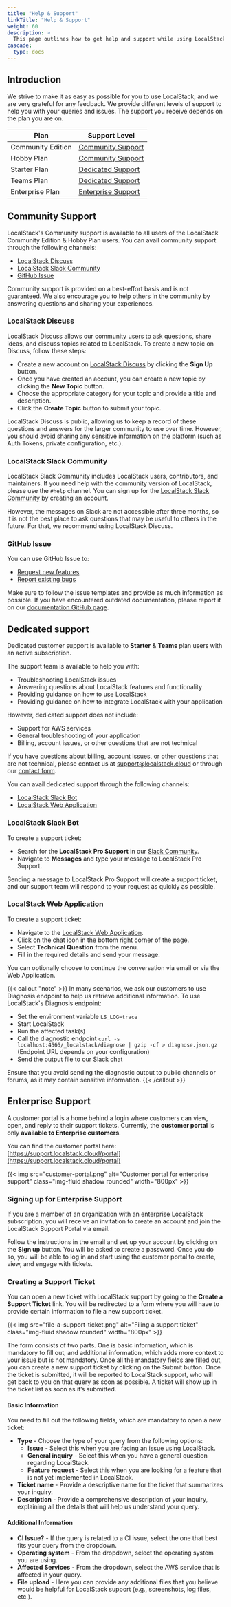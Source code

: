 ```yaml
---
title: "Help & Support"
linkTitle: "Help & Support"
weight: 60
description: >
  This page outlines how to get help and support while using LocalStack.
cascade:
  type: docs
---
```


## Introduction

We strive to make it as easy as possible for you to use LocalStack, and we are very grateful for any feedback. We provide different levels of support to help you with your queries and issues. The support you receive depends on the plan you are on.

| Plan | Support Level |
|------|---------------|
| Community Edition | [Community Support](#community-support) |
| Hobby Plan | [Community Support](#community-support) |
| Starter Plan | [Dedicated Support](#dedicated-support) |
| Teams Plan | [Dedicated Support](#dedicated-support) |
| Enterprise Plan | [Enterprise Support](#enterprise-support) |

## Community Support

LocalStack's Community support is available to all users of the LocalStack Community Edition & Hobby Plan users. You can avail community support through the following channels:

- [LocalStack Discuss](https://discuss.localstack.cloud/)
- [LocalStack Slack Community](https://localstack.cloud/slack)
- [GitHub Issue](https://github.com/localstack/docs/issues/new)

Community support is provided on a best-effort basis and is not guaranteed. We also encourage you to help others in the community by answering questions and sharing your experiences.

### LocalStack Discuss

LocalStack Discuss allows our community users to ask questions, share ideas, and discuss topics related to LocalStack. To create a new topic on Discuss, follow these steps:

- Create a new account on [LocalStack Discuss](https://discuss.localstack.cloud/) by clicking the **Sign Up** button.
- Once you have created an account, you can create a new topic by clicking the **New Topic** button.
- Choose the appropriate category for your topic and provide a title and description.
- Click the **Create Topic** button to submit your topic.

LocalStack Discuss is public, allowing us to keep a record of these questions and answers for the larger community to use over time. However, you should avoid sharing any sensitive information on the platform (such as Auth Tokens, private configuration, etc.).

### LocalStack Slack Community

LocalStack Slack Community includes LocalStack users, contributors, and maintainers. If you need help with the community version of LocalStack, please use the `#help` channel. You can sign up for the [LocalStack Slack Community](https://localstack.cloud/slack) by creating an account.

However, the messages on Slack are not accessible after three months, so it is not the best place to ask questions that may be useful to others in the future. For that, we recommend using LocalStack Discuss.

### GitHub Issue

You can use GitHub Issue to:

- [Request new features](https://github.com/localstack/localstack/issues/new?assignees=&labels=type%3A+feature%2Cstatus%3A+triage+needed&template=feature-request.yml&title=feature+request%3A+%3Ctitle%3E)
- [Report existing bugs](https://github.com/localstack/localstack/issues/new?assignees=&labels=type%3A+bug%2Cstatus%3A+triage+needed&template=bug-report.yml&title=bug%3A+%3Ctitle%3E)

Make sure to follow the issue templates and provide as much information as possible. If you have encountered outdated documentation, please report it on our [documentation GitHub page](https://github.com/localstack/docs).

## Dedicated support

Dedicated customer support is available to **Starter** & **Teams** plan users with an active subscription.

The support team is available to help you with:

- Troubleshooting LocalStack issues
- Answering questions about LocalStack features and functionality
- Providing guidance on how to use LocalStack
- Providing guidance on how to integrate LocalStack with your application

However, dedicated support does not include:

- Support for AWS services
- General troubleshooting of your application
- Billing, account issues, or other questions that are not technical

If you have questions about billing, account issues, or other questions that are not technical, please contact us at [support@localstack.cloud](mailto:support@localstack.cloud) or through our [contact form](https://localstack.cloud/contact/).

You can avail dedicated support through the following channels:

- [LocalStack Slack Bot](https://localstack.cloud/slack)
- [LocalStack Web Application](https://app.localstack.cloud)

### LocalStack Slack Bot

To create a support ticket:

- Search for the **LocalStack Pro Support** in our [Slack Community](https://localstack.cloud/slack).
- Navigate to **Messages** and type your message to LocalStack Pro Support.

Sending a message to LocalStack Pro Support will create a support ticket, and our support team will respond to your request as quickly as possible.

### LocalStack Web Application

To create a support ticket:

- Navigate to the [LocalStack Web Application](http://app.localstack.cloud).
- Click on the chat icon in the bottom right corner of the page.
- Select **Technical Question** from the menu.
- Fill in the required details and send your message.

You can optionally choose to continue the conversation via email or via the Web Application.

{{< callout "note" >}}
In many scenarios, we ask our customers to use Diagnosis endpoint to help us retrieve additional information. To use LocalStack's Diagnosis endpoint:

- Set the environment variable `LS_LOG=trace`
- Start LocalStack
- Run the affected task(s)
- Call the diagnostic endpoint  `curl -s localhost:4566/_localstack/diagnose | gzip -cf > diagnose.json.gz` (Endpoint URL depends on your configuration)
- Send the output file to our Slack chat

Ensure that you avoid sending the diagnostic output to public channels or forums, as it may contain sensitive information.
{{< /callout >}}

## Enterprise Support

A customer portal is a home behind a login where customers can view, open, and reply to their support tickets. Currently, the **customer portal** is only **available to Enterprise customers**.

You can find the customer portal here: [https://support.localstack.cloud/portal](https://support.localstack.cloud/portal)

<p>
{{< img src="customer-portal.png" alt="Customer portal for enterprise support" class="img-fluid shadow rounded" width="800px" >}}
</p>

### Signing up for Enterprise Support

If you are a member of an organization with an enterprise LocalStack subscription, you will receive an invitation to create an account and join the LocalStack Support Portal via email.

Follow the instructions in the email and set up your account by clicking on the **Sign up** button. You will be asked to create a password. Once you do so, you will be able to log in and start using the customer portal to create, view, and engage with tickets.

### Creating a Support Ticket

You can open a new ticket with LocalStack support by going to the **Create a Support Ticket** link. You will be redirected to a form where you will have to provide certain information to file a new support ticket.

<p> 
{{< img src="file-a-support-ticket.png" alt="Filing a support ticket" class="img-fluid shadow rounded" width="800px" >}} 
</p>

The form consists of two parts. One is basic information, which is mandatory to fill out, and additional information, which adds more context to your issue but is not mandatory. Once all the mandatory fields are filled out, you can create a new support ticket by clicking on the Submit button. Once the ticket is submitted, it will be reported to LocalStack support, who will get back to you on that query as soon as possible. A ticket will show up in the ticket list as soon as it’s submitted.

#### Basic Information

You need to fill out the following fields, which are mandatory to open a new ticket:

-   **Type** - Choose the type of your query from the following options:
    -   **Issue** - Select this when you are facing an issue using LocalStack.
    -   **General inquiry** - Select this when you have a general question regarding LocalStack.
    -   **Feature request** - Select this when you are looking for a feature that is not yet implemented in LocalStack.
-   **Ticket name** - Provide a descriptive name for the ticket that summarizes your inquiry.
-   **Description** - Provide a comprehensive description of your inquiry, explaining all the details that will help us understand your query.

#### Additional Information

-   **CI Issue?** - If the query is related to a CI issue, select the one that best fits your query from the dropdown.
-   **Operating system** - From the dropdown, select the operating system you are using.
-   **Affected Services** - From the dropdown, select the AWS service that is affected in your query.
-   **File upload** - Here you can provide any additional files that you believe would be helpful for LocalStack support (e.g., screenshots, log files, etc.).